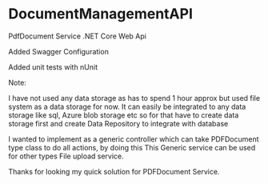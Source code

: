 # DocumentManagementAPI
 
PdfDocument Service .NET Core Web Api

Added Swagger Configuration

Added unit tests with nUnit

Note:

I have not used any data storage as has to spend 1 hour approx but used file system as a data storage for now.
It can easily be integrated to any data storage like sql, Azure blob storage etc so for that have to create data storage first and create Data Repository to integrate with database

I wanted to implement as a generic controller which can take PDFDocument type class to do all actions, by doing this This Generic service can be used for other types File upload service.


Thanks for looking my quick solution for PDFDocument Service.
